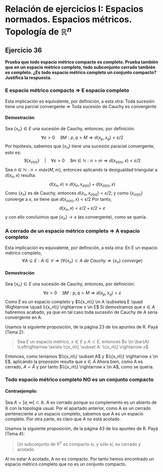 # Relación de ejercicios I: Espacios normados. Espacios métricos. Topología de $\mathbb{R}^n$

## Ejercicio 36
**Prueba que todo espacio métrico compacto es completo. Prueba también que en un espacio métrico completo, todo subconjunto cerrado también es completo. ¿Es todo espacio métrico completo un conjunto compacto? Justifica la respuesta.**

### E espacio métrico compacto $\Rightarrow$ E espacio completo
Esta implicación es equivalente, por definición, a esta otra:
Toda sucesión tiene una parcial convergente $\Rightarrow$ Toda sucesión de Cauchy es convergente

#### Demostración
Sea $\{x_n\} \in E$ una sucesión de Cauchy, entonces, por definición:
$$
\forall \varepsilon > 0 \quad \exists M: p, q > M \Rightarrow d(x_p, x_q) < \varepsilon / 2
$$
Por hipótesis, sabemos que $\{x_n\}$ tiene una sucesión paracial convergente, esto es:
$$
\exists \{x_{\sigma(n)}\} \quad \vert \quad \forall \varepsilon > 0 \quad \exists m \in \mathbb{N}: n > m \Rightarrow d(x_{\sigma(n)}, x) < \varepsilon / 2
$$
Sea $n \in \mathbb{N}: n > máx\{M, m\}$, entonces aplicando la desigualdad triangular a $d(x_n, x)$ resulta:
$$
d(x_n, x) \leq d(x_n, x_{\sigma(n)}) + d(x_{\sigma(n)}, x)
$$
Como $\{x_n\}$ es de Cauchy, entonces $d(x_n, x_{\sigma(n)}) < \varepsilon / 2$; y como $\{x_{\sigma(n)}\}$ converge a x, se tiene que $d(x_{\sigma(n)}, x) < \epsilon / 2$
Por tanto,
$$
d(x_n, x) < \varepsilon / 2 + \varepsilon / 2 = \varepsilon
$$
y con ello concluimos que $\{x_n\} \rightarrow x$ (es convergente), como se quería.


### A cerrado de un espacio métrico completo $\Rightarrow$ A espacio completo
Esta implicación es equivalente, por definición, a esta otra:
En E un espacio métrico completo,
$$\forall A \subseteq E: A \in \mathcal{C} \Rightarrow (\forall \{x_n\} \subset A\ de\ Cauchy \Rightarrow \{x_n\} \ converge)
$$

#### Demostración
Sea $\{x_n\} \in E$ una sucesión de Cauchy, entonces, por definición:
$$
\forall \varepsilon > 0 \quad \exists M: p, q > M \Rightarrow d(x_p, x_q) < \varepsilon
$$
Como $E$ es un espacio completo y $\\{x_n\\} \in A \subseteq E \quad \Rightarrow \quad \\{x_n\\} \rightarrow x \in E$
Si demostramos que $x \in A$ habremos acabado, ya que en tal caso toda sucesión de Cauchy de A sería convergente en A.

Usamos la siguiente proposición, de la página 23 de los apuntes de R. Payá (Tema 2):
> Sea $E$ un espacio métrico, $x \in E$ y $A \subset E$, entonces $x \in \bar{A} \Leftrightarrow \exists \\{x_n\\} \subset A: \\{x_n\\} \rightarrow x$

Entonces, como teníamos $\\{x_n\\} \subset A$ y $\\{x_n\\} \rightarrow x \in E$, aplicando la proposión resulta que $x \in \bar{A}$
Ahora bien, como A es cerrado, $A = \bar{A}$ y por tanto $\\{x_n\\} \rightarrow x \in A$, como se quería.

### Todo espacio métrico completo NO es un conjunto compacto
#### Contraejemplo:
Sea $A = [a, \infty[ \subset \mathbb{R}$. A es cerrado porque su complemento es un abierto de $\mathbb{R}$ con la topología usual. Por el apartado anterior, como A es un cerrado perteneciente a un espacio completo, sabemos que A es un espacio completo.
Por otra parte, es claro que A no está acotado.

Usamos la siguiente proposición, de la página 43 de los apuntes de R. Payá (Tema 4):
> Un subconjunto de $\mathbb{R}^n$ es compacto si, y sólo si, es cerrado y acotado.

Al no estar A acotado, A no es compacto.
Por tanto hemos encontrado un espacio métrico completo que no es un conjunto compacto.
